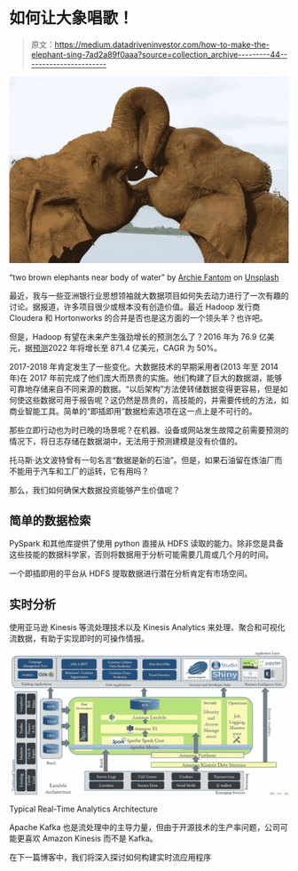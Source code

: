 # 如何让大象唱歌！

> 原文：<https://medium.datadriveninvestor.com/how-to-make-the-elephant-sing-7ad2a89f0aaa?source=collection_archive---------44----------------------->

![](img/96a372c4bd3bd893fd40f2263af77122.png)

“two brown elephants near body of water” by [Archie Fantom](https://unsplash.com/@archiefantom?utm_source=medium&utm_medium=referral) on [Unsplash](https://unsplash.com?utm_source=medium&utm_medium=referral)

最近，我与一些亚洲银行业思想领袖就大数据项目如何失去动力进行了一次有趣的讨论。据报道，许多项目很少或根本没有创造价值。最近 Hadoop 发行商 Cloudera 和 Hortonworks 的合并是否也是这方面的一个领头羊？也许吧。

但是，Hadoop 有望在未来产生强劲增长的预测怎么了？2016 年为 76.9 亿美元，据[预测](https://www.zionmarketresearch.com/news/hadoop-market)2022 年将增长至 871.4 亿美元，CAGR 为 50%。

2017-2018 年肯定发生了一些变化。大数据技术的早期采用者(2013 年至 2014 年)在 2017 年前完成了他们庞大而昂贵的实施。他们构建了巨大的数据湖，能够可靠地存储来自不同来源的数据。“以后架构”方法使转储数据变得更容易，但是如何使这些数据可用于报告呢？这仍然是昂贵的，高技能的，并需要传统的方法，如商业智能工具。简单的“即插即用”数据检索选项在这一点上是不可行的。

那些立即行动也为时已晚的场景呢？在机器、设备或网站发生故障之前需要预测的情况下，将日志存储在数据湖中，无法用于预测建模是没有价值的。

托马斯·达文波特曾有一句名言“数据是新的石油”。但是，如果石油留在炼油厂而不能用于汽车和工厂的运转，它有用吗？

那么，我们如何确保大数据投资能够产生价值呢？

## 简单的数据检索

PySpark 和其他库提供了使用 python 直接从 HDFS 读取的能力。除非您是具备这些技能的数据科学家，否则将数据用于分析可能需要几周或几个月的时间。

一个即插即用的平台从 HDFS 提取数据进行潜在分析肯定有市场空间。

## 实时分析

使用亚马逊 Kinesis 等流处理技术以及 Kinesis Analytics 来处理、聚合和可视化流数据，有助于实现即时的可操作情报。

![](img/f3841b9cb989d2c32139a1480eec35f2.png)

Typical Real-Time Analytics Architecture

Apache Kafka 也是流处理中的主导力量，但由于开源技术的生产率问题，公司可能更喜欢 Amazon Kinesis 而不是 Kafka。

在下一篇博客中，我们将深入探讨如何构建实时流应用程序